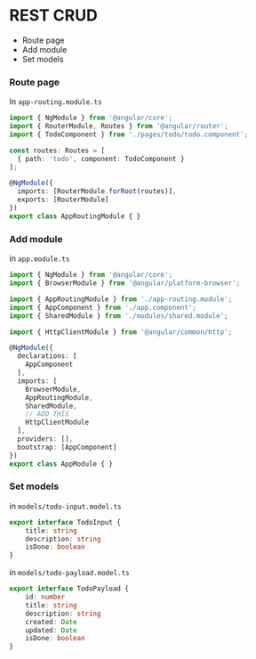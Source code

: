 # REST CRUD
* Route page
* Add module
* Set models

### Route page
In `app-routing.module.ts`
```ts
import { NgModule } from '@angular/core';
import { RouterModule, Routes } from '@angular/router';
import { TodoComponent } from './pages/todo/todo.component';

const routes: Routes = [
  { path: 'todo', component: TodoComponent }
];

@NgModule({
  imports: [RouterModule.forRoot(routes)],
  exports: [RouterModule]
})
export class AppRoutingModule { }
```
### Add module
in `app.module.ts`
```ts
import { NgModule } from '@angular/core';
import { BrowserModule } from '@angular/platform-browser';

import { AppRoutingModule } from './app-routing.module';
import { AppComponent } from './app.component';
import { SharedModule } from './modules/shared.module';

import { HttpClientModule } from '@angular/common/http';

@NgModule({
  declarations: [
    AppComponent
  ],
  imports: [
    BrowserModule,
    AppRoutingModule,
    SharedModule,
    // ADD THIS
    HttpClientModule
  ],
  providers: [],
  bootstrap: [AppComponent]
})
export class AppModule { }
```
### Set models
in `models/todo-input.model.ts`
```ts
export interface TodoInput {
    title: string
    description: string
    isDone: boolean
}
```
in `models/todo-payload.model.ts`
```ts
export interface TodoPayload {
    id: number
    title: string
    description: string
    created: Date
    updated: Date
    isDone: boolean
}
```
